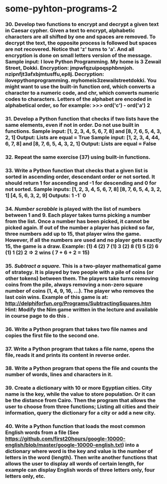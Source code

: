 # some-pyhton-programs-2

### 30. Develop two functions to encrypt and decrypt a given text in Caesar cypher. Given a text to encrypt, alphabetic characters are all shifted by one and spaces are removed. To decrypt the text, the opposite process is followed but spaces are not recovered. Notice that 'z' turns to 'a'. And all encryption is done on small letters version of the message. Sample input: I love Python Programming. My home is 3 Zewail Street, Dokki. Encryption: jmpwfqzuipoqsphbnnjoh. nzipnfjt3afxbjmtusffu,epllj. Decryption: ilovepythonprogramming. myhomeis3zewailstreetdokki. You might want to use the built-in function ord, which converts a character to a numeric code, and chr, which converts numeric codes to characters. Letters of the alphabet are encoded in alphabetical order, so for example: >>> ord('c') - ord('a') 2

### 31. Develop a Python function that checks if two lists have the same elements, even if not in order. Do not use built in functions. Sample input: [1, 2, 3, 4, 5, 6, 7, 8] and [8, 7, 6, 5, 4, 3, 2, 1] Output: Lists are equal = True Sample input: [1, 2, 3, 4, 44, 6, 7, 8] and [8, 7, 6, 5, 4, 3, 2, 1] Output: Lists are equal = False

### 32. Repeat the same exercise (37) using built-in functions.

### 33. Write a Python function that checks that a given list is sorted in ascending order, descendant order or not sorted. It should return 1 for ascending and -1 for descending and 0 for not sorted. Sample inputs: [1, 2, 3, 4, 5, 6, 7, 8] [8, 7, 6, 5, 4, 3, 2, 1] [4, 5, 6, 3, 2, 9] Outputs: 1 -1` 0

### 34. ***Number scrabble*** is played with the list of numbers between 1 and 9. Each player takes turns picking a number from the list. Once a number has been picked, it cannot be picked again. If out of the number a player has picked so far, three numbers add up to 15, that player wins the game. However, if all the numbers are used and no player gets exactly 15, the game is a draw. Example: (1) 4 (2) 7 (1) 3 (2) 8 (1) 5 (2) 6 (1) 1 (2) 2 => 2 wins ( 7 + 6 + 2 = 15)

### 35. ***Subtract a square.*** This is a two-player mathematical game of strategy. It is played by two people with a pile of coins (or other tokens) between them. The players take turns removing coins from the pile, always removing a non-zero square number of coins (1, 4, 9, 16, …). The player who removes the last coin wins. Example of this game is at: http://delphiforfun.org/Programs/SubtractingSquares.htm Hint: Modify the Nim game written in the lecture and available in course page to do this .

### 36. Write a Python program that takes two file names and copies the first file to the second one.

### 37. Write a Python program that takes a file name, opens the file, reads it and prints its content in reverse order.

### 38. Write a Python program that opens the file and counts the number of words, lines and characters in it.

### 39. Create a dictionary with 10 or more Egyptian cities. City name is the key, while the value to store population. Or it can be the distance from Cairo. Then the program that allows the user to choose from three functions; Listing all cities and their information, query the dictionary for a city or add a new city.

### 40. Write a Python function that loads the most common English words from a file (See https://github.com/first20hours/google-10000-english/blob/master/google-10000-english.txt) into a dictionary where word is the key and value is the number of letters in the word (length). Then write another functions that allows the user to display all words of certain length, for example can display English words of three letters only, four letters only, etc.
